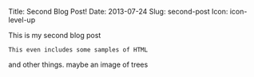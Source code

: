Title: Second Blog Post!
Date: 2013-07-24
Slug: second-post
Icon: icon-level-up

This is my second blog post

`
This even includes
some samples of HTML
`

and other things. maybe an image of trees
